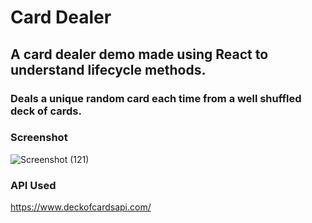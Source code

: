 # Card Dealer

## A card dealer demo made using React to understand lifecycle methods.

### Deals a unique random card each time from a well shuffled deck of cards.

### Screenshot

![Screenshot (121)](https://user-images.githubusercontent.com/44740658/80096499-4866d780-8587-11ea-9c2a-58bde844e3a1.png)

### API Used

https://www.deckofcardsapi.com/

